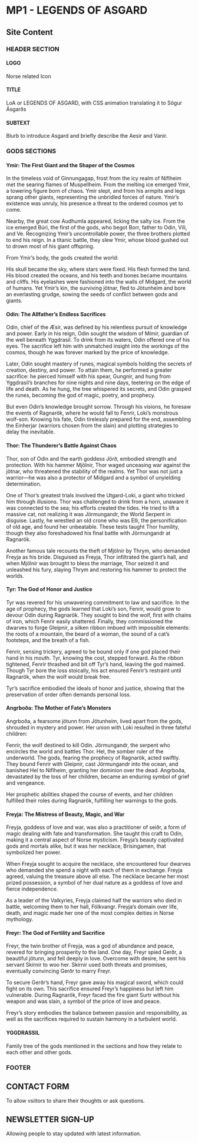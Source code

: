 # MP1 - LEGENDS OF ASGARD
## Site Content

### HEADER SECTION
#### LOGO
Norse related Icon

#### TITLE
LoA or LEGENDS OF ASGARD, with CSS animation translating it to Sögur Ásgarðs

#### SUBTEXT
Blurb to introduce Asgard and briefly describe the Aesir and Vanir.

### GODS SECTIONS

#### Ymir: The First Giant and the Shaper of the Cosmos
In the timeless void of Ginnungagap, frost from the icy realm of Niflheim met the searing flames of Muspellheim. From the melting ice emerged Ymir, a towering figure born of chaos. Ymir slept, and from his armpits and legs sprang other giants, representing the unbridled forces of nature. Ymir’s existence was unruly, his presence a threat to the ordered cosmos yet to come.

Nearby, the great cow Audhumla appeared, licking the salty ice. From the ice emerged Búri, the first of the gods, who begot Borr, father to Odin, Vili, and Ve. Recognizing Ymir’s uncontrollable power, the three brothers plotted to end his reign. In a titanic battle, they slew Ymir, whose blood gushed out to drown most of his giant offspring.

From Ymir’s body, the gods created the world:

His skull became the sky, where stars were fixed.
His flesh formed the land.
His blood created the oceans, and his teeth and bones became mountains and cliffs.
His eyelashes were fashioned into the walls of Midgard, the world of humans.
Yet Ymir’s kin, the surviving jötnar, fled to Jötunheim and bore an everlasting grudge, sowing the seeds of conflict between gods and giants.

#### Odin: The Allfather’s Endless Sacrifices
Odin, chief of the Æsir, was defined by his relentless pursuit of knowledge and power. Early in his reign, Odin sought the wisdom of Mímir, guardian of the well beneath Yggdrasil. To drink from its waters, Odin offered one of his eyes. The sacrifice left him with unmatched insight into the workings of the cosmos, though he was forever marked by the price of knowledge.

Later, Odin sought mastery of runes, magical symbols holding the secrets of creation, destiny, and power. To attain them, he performed a greater sacrifice: he pierced himself with his spear, Gungnir, and hung from Yggdrasil’s branches for nine nights and nine days, teetering on the edge of life and death. As he hung, the tree whispered its secrets, and Odin grasped the runes, becoming the god of magic, poetry, and prophecy.

But even Odin’s knowledge brought sorrow. Through his visions, he foresaw the events of Ragnarök, where he would fall to Fenrir, Loki’s monstrous wolf-son. Knowing his fate, Odin tirelessly prepared for the end, assembling the Einherjar (warriors chosen from the slain) and plotting strategies to delay the inevitable.

#### Thor: The Thunderer’s Battle Against Chaos
Thor, son of Odin and the earth goddess Jörð, embodied strength and protection. With his hammer Mjölnir, Thor waged unceasing war against the jötnar, who threatened the stability of the realms. Yet Thor was not just a warrior—he was also a protector of Midgard and a symbol of unyielding determination.

One of Thor’s greatest trials involved the Utgard-Loki, a giant who tricked him through illusions. Thor was challenged to drink from a horn, unaware it was connected to the sea; his efforts created the tides. He tried to lift a massive cat, not realizing it was Jörmungandr, the World Serpent in disguise. Lastly, he wrestled an old crone who was Elli, the personification of old age, and found her unbeatable. These tests taught Thor humility, though they also foreshadowed his final battle with Jörmungandr at Ragnarök.

Another famous tale recounts the theft of Mjölnir by Thrym, who demanded Freyja as his bride. Disguised as Freyja, Thor infiltrated the giant’s hall, and when Mjölnir was brought to bless the marriage, Thor seized it and unleashed his fury, slaying Thrym and restoring his hammer to protect the worlds.

#### Tyr: The God of Honor and Justice
Tyr was revered for his unwavering commitment to law and sacrifice. In the age of prophecy, the gods learned that Loki’s son, Fenrir, would grow to devour Odin during Ragnarök. They sought to bind the wolf, first with chains of iron, which Fenrir easily shattered. Finally, they commissioned the dwarves to forge Gleipnir, a silken ribbon imbued with impossible elements: the roots of a mountain, the beard of a woman, the sound of a cat’s footsteps, and the breath of a fish.

Fenrir, sensing trickery, agreed to be bound only if one god placed their hand in his mouth. Tyr, knowing the cost, stepped forward. As the ribbon tightened, Fenrir thrashed and bit off Tyr’s hand, leaving the god maimed. Though Tyr bore the loss stoically, his act ensured Fenrir’s restraint until Ragnarök, when the wolf would break free.

Tyr’s sacrifice embodied the ideals of honor and justice, showing that the preservation of order often demands personal loss.

#### Angrboða: The Mother of Fate’s Monsters
Angrboða, a fearsome jötunn from Jötunheim, lived apart from the gods, shrouded in mystery and power. Her union with Loki resulted in three fateful children:

Fenrir, the wolf destined to kill Odin.
Jörmungandr, the serpent who encircles the world and battles Thor.
Hel, the somber ruler of the underworld.
The gods, fearing the prophecy of Ragnarök, acted swiftly. They bound Fenrir with Gleipnir, cast Jörmungandr into the ocean, and banished Hel to Niflheim, granting her dominion over the dead. Angrboða, devastated by the loss of her children, became an enduring symbol of grief and vengeance.

Her prophetic abilities shaped the course of events, and her children fulfilled their roles during Ragnarök, fulfilling her warnings to the gods.

#### Freyja: The Mistress of Beauty, Magic, and War
Freyja, goddess of love and war, was also a practitioner of seiðr, a form of magic dealing with fate and transformation. She taught this craft to Odin, making it a central aspect of Norse mysticism. Freyja’s beauty captivated gods and mortals alike, but it was her necklace, Brísingamen, that symbolized her power.

When Freyja sought to acquire the necklace, she encountered four dwarves who demanded she spend a night with each of them in exchange. Freyja agreed, valuing the treasure above all else. The necklace became her most prized possession, a symbol of her dual nature as a goddess of love and fierce independence.

As a leader of the Valkyries, Freyja claimed half the warriors who died in battle, welcoming them to her hall, Fólkvangr. Freyja’s domain over life, death, and magic made her one of the most complex deities in Norse mythology.

#### Freyr: The God of Fertility and Sacrifice
Freyr, the twin brother of Freyja, was a god of abundance and peace, revered for bringing prosperity to the land. One day, Freyr spied Gerðr, a beautiful jötunn, and fell deeply in love. Overcome with desire, he sent his servant Skírnir to woo her. Skírnir used both threats and promises, eventually convincing Gerðr to marry Freyr.

To secure Gerðr’s hand, Freyr gave away his magical sword, which could fight on its own. This sacrifice ensured Freyr’s happiness but left him vulnerable. During Ragnarök, Freyr faced the fire giant Surtr without his weapon and was slain, a symbol of the price of love and peace.

Freyr’s story embodies the balance between passion and responsibility, as well as the sacrifices required to sustain harmony in a turbulent world.

#### YGGDRASSIL
Family tree of the gods mentioned in the sections and how they relate to each other and other gods.

### FOOTER
## CONTACT FORM
To allow vsiitors to share their thoughts or ask questions.

## NEWSLETTER SIGN-UP
Allowing people to stay updated with latest information.